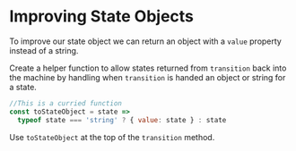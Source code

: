 # Improving State Objects

To improve our state object we can return an object with a `value` property instead of a string. 

Create a helper function to allow states returned from `transition` back into the machine by handling when `transition` is handed an object or string for a state.

```javascript
//This is a curried function
const toStateObject = state =>
  typeof state === 'string' ? { value: state } : state
  ```

Use `toStateObject` at the top of the `transition` method. 


